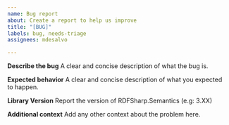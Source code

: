 ```yaml
---
name: Bug report
about: Create a report to help us improve
title: "[BUG]"
labels: bug, needs-triage
assignees: mdesalvo

---
```


**Describe the bug**
A clear and concise description of what the bug is.

**Expected behavior**
A clear and concise description of what you expected to happen.

**Library Version**
Report the version of RDFSharp.Semantics (e.g: 3.XX)

**Additional context**
Add any other context about the problem here.
